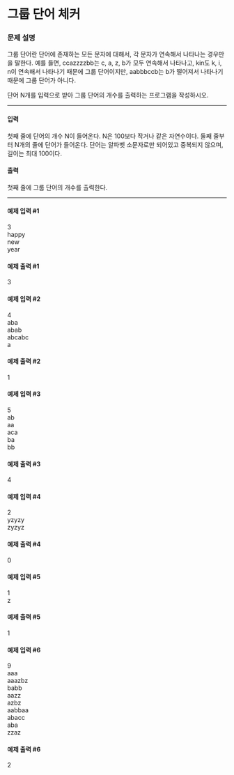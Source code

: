 # 그룹 단어 체커

### 문제 설명

그룹 단어란 단어에 존재하는 모든 문자에 대해서, 각 문자가 연속해서 나타나는 경우만을 말한다. 예를 들면, ccazzzzbb는 c, a, z, b가 모두 연속해서 나타나고, kin도 k, i, n이 연속해서 나타나기 때문에 그룹 단어이지만, aabbbccb는 b가 떨어져서 나타나기 때문에 그룹 단어가 아니다.

단어 N개를 입력으로 받아 그룹 단어의 개수를 출력하는 프로그램을 작성하시오.

<hr>

<h4>입력</h4>

첫째 줄에 단어의 개수 N이 들어온다. N은 100보다 작거나 같은 자연수이다. 둘째 줄부터 N개의 줄에 단어가 들어온다. 단어는 알파벳 소문자로만 되어있고 중복되지 않으며, 길이는 최대 100이다.

<h4>출력</h4>

첫째 줄에 그룹 단어의 개수를 출력한다.

<hr>

<h4>예제 입력 #1</h4>
3</br>
happy</br>
new</br>
year</br>
<h4>예제 출력 #1</h4>
3

<h4>예제 입력 #2</h4>
4</br>
aba</br>
abab</br>
abcabc</br>
a</br>
<h4>예제 출력 #2</h4>
1

<h4>예제 입력 #3</h4>
5</br>
ab</br>
aa</br>
aca</br>
ba</br>
bb</br>
<h4>예제 출력 #3</h4>
4

<h4>예제 입력 #4</h4>
2</br>
yzyzy</br>
zyzyz</br>
<h4>예제 출력 #4</h4>
0

<h4>예제 입력 #5</h4>
1</br>
z</br>
<h4>예제 출력 #5</h4>
1

<h4>예제 입력 #6</h4>
9</br>
aaa</br>
aaazbz</br>
babb</br>
aazz</br>
azbz</br>
aabbaa</br>
abacc</br>
aba</br>
zzaz</br>
<h4>예제 출력 #6</h4>
2
